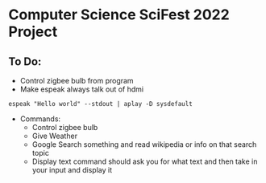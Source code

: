 # Computer Science SciFest 2022 Project

## To Do:
- Control zigbee bulb from program
- Make espeak always talk out of hdmi
```
espeak "Hello world" --stdout | aplay -D sysdefault
```
- Commands:
  - Control zigbee bulb
  - Give Weather
  - Google Search something and read wikipedia or info on that search topic
  - Display text command should ask you for what text and then take in your input and display it
